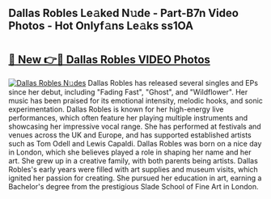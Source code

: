 ## Dallas Robles Le𝚊ked N𝚞de - Part-B7n Video Photos - Hot Onlyf𝚊ns Le𝚊ks ss1OA

# <h2><a href="http://ab32095.deff.icu/?id=Dallas+Robles">🔗 New 👉🔴 Dallas Robles VIDEO Photos</a></h2>

[![Dallas Robles N𝚞des](https://i.imgur.com/rIISA9y.gif)](http://ab32095.deff.icu/?id=Dallas+Robles)
Dallas Robles has released several singles and EPs since her debut, including "Fading Fast", "Ghost", and "Wildflower". Her music has been praised for its emotional intensity, melodic hooks, and sonic experimentation. Dallas Robles is known for her high-energy live performances, which often feature her playing multiple instruments and showcasing her impressive vocal range. She has performed at festivals and venues across the UK and Europe, and has supported established artists such as Tom Odell and Lewis Capaldi. Dallas Robles was born on a nice day in London, which she believes played a role in shaping her name and her art. She grew up in a creative family, with both parents being artists. Dallas Robles's early years were filled with art supplies and museum visits, which ignited her passion for creating. She pursued her education in art, earning a Bachelor's degree from the prestigious Slade School of Fine Art in London.
